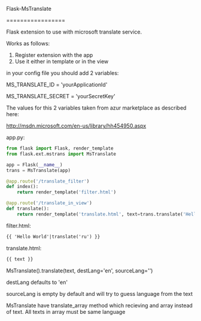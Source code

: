 Flask-MsTranslate

=================

Flask extension to use with microsoft translate service.

Works as follows:
1. Register extension with the app
2. Use it either in template or in the view


in your config file you should add 2 variables:

MS_TRANSLATE_ID = 'yourApplicationId'

MS_TRANSLATE_SECRET = 'yourSecretKey'

The values for this 2 variables taken from azur marketplace as described here:

http://msdn.microsoft.com/en-us/library/hh454950.aspx

app.py:
```python
from flask import Flask, render_template
from flask.ext.mstrans import MsTranslate

app = Flask(__name__)
trans = MsTranslate(app)

@app.route('/translate_filter')
def index():
    return render_template('filter.html')

@app.route('/translate_in_view')
def translate():
    return render_template('translate.html', text=trans.translate('Hello World', 'ru')
```

filter.html:
```html
{{ 'Hello World'|translate('ru') }}
```

translate.html:
```html
{{ text }}
```

MsTranslate().translate(text, destLang='en', sourceLang='')

destLang defaults to 'en' 

sourceLang is empty by default and will try to guess language from the text

MsTranslate have translate_array method which recieving and array instead of text. All texts in array must be same language

